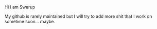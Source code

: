 Hi I am Swarup

My github is rarely maintained but I will try to add more shit that I work on sometime soon... maybe.

